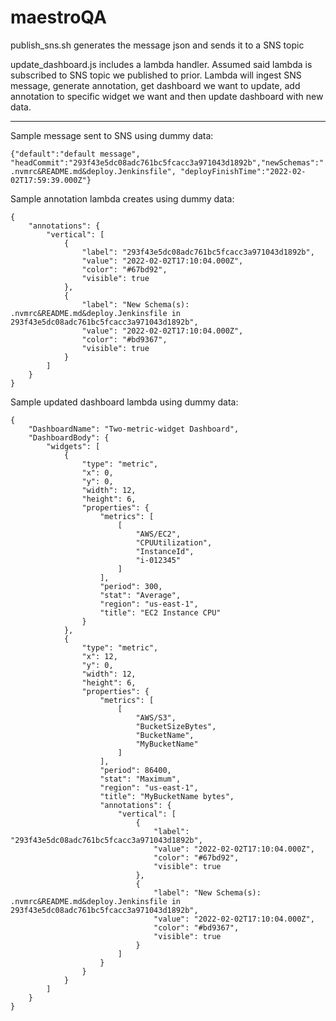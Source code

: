 # maestroQA
publish_sns.sh generates the message json and sends it to a SNS topic

update_dashboard.js includes a lambda handler. Assumed said lambda is subscribed to SNS topic we published to prior. 
Lambda will ingest SNS message, generate annotation, get dashboard we want to update, add annotation to specific widget we want and then update dashboard with new data.


--------------

Sample message sent to SNS using dummy data:

`{"default":"default message", "headCommit":"293f43e5dc08adc761bc5fcacc3a971043d1892b","newSchemas":".nvmrc&README.md&deploy.Jenkinsfile", "deployFinishTime":"2022-02-02T17:59:39.000Z"}`

Sample annotation lambda creates using dummy data:

```
{
    "annotations": {
        "vertical": [
            {
                "label": "293f43e5dc08adc761bc5fcacc3a971043d1892b",
                "value": "2022-02-02T17:10:04.000Z",
                "color": "#67bd92",
                "visible": true
            },
            {
                "label": "New Schema(s): .nvmrc&README.md&deploy.Jenkinsfile in 293f43e5dc08adc761bc5fcacc3a971043d1892b",
                "value": "2022-02-02T17:10:04.000Z",
                "color": "#bd9367",
                "visible": true
            }
        ]
    }
}
```

Sample updated dashboard lambda using dummy data:

```
{
    "DashboardName": "Two-metric-widget Dashboard",
    "DashboardBody": {
        "widgets": [
            {
                "type": "metric",
                "x": 0,
                "y": 0,
                "width": 12,
                "height": 6,
                "properties": {
                    "metrics": [
                        [
                            "AWS/EC2",
                            "CPUUtilization",
                            "InstanceId",
                            "i-012345"
                        ]
                    ],
                    "period": 300,
                    "stat": "Average",
                    "region": "us-east-1",
                    "title": "EC2 Instance CPU"
                }
            },
            {
                "type": "metric",
                "x": 12,
                "y": 0,
                "width": 12,
                "height": 6,
                "properties": {
                    "metrics": [
                        [
                            "AWS/S3",
                            "BucketSizeBytes",
                            "BucketName",
                            "MyBucketName"
                        ]
                    ],
                    "period": 86400,
                    "stat": "Maximum",
                    "region": "us-east-1",
                    "title": "MyBucketName bytes",
                    "annotations": {
                        "vertical": [
                            {
                                "label": "293f43e5dc08adc761bc5fcacc3a971043d1892b",
                                "value": "2022-02-02T17:10:04.000Z",
                                "color": "#67bd92",
                                "visible": true
                            },
                            {
                                "label": "New Schema(s): .nvmrc&README.md&deploy.Jenkinsfile in 293f43e5dc08adc761bc5fcacc3a971043d1892b",
                                "value": "2022-02-02T17:10:04.000Z",
                                "color": "#bd9367",
                                "visible": true
                            }
                        ]
                    }
                }
            }
        ]
    }
}
```



